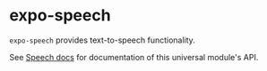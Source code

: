 # expo-speech

`expo-speech` provides text-to-speech functionality.

See [Speech docs](https://docs.expo.io/versions/latest/sdk/speech) for documentation of this universal module's API.
